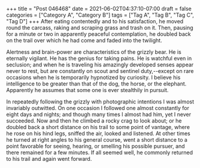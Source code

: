 +++
title = "Post 046468"
date = 2021-06-02T04:37:10-07:00
draft = false
categories = ["Category A", "Category B"]
tags = ["Tag A", "Tag B", "Tag C", "Tag D"]
+++
After eating contentedly and to his satisfaction, he moved round the carcass, raking and scraping grass and trash on it. Then, pausing for a minute or two in apparently peaceful contemplation, he doubled back on the trail over which he had come and faded into the twilight.

Alertness and brain-power are characteristics of the grizzly bear. He is eternally vigilant. He has the genius for taking pains. He is watchful even in seclusion; and when he is traveling his amazingly developed senses appear never to rest, but are constantly on scout and sentinel duty,--except on rare occasions when he is temporarily hypnotized by curiosity. I believe his intelligence to be greater than that of the dog, the horse, or the elephant. Apparently he assumes that some one is ever stealthily in pursuit.

In repeatedly following the grizzly with photographic intentions I was almost invariably outwitted. On one occasion I followed one almost constantly for eight days and nights; and though many times I almost had him, yet I never succeeded. Now and then he climbed a rocky crag to look about; or he doubled back a short distance on his trail to some point of vantage, where he rose on his hind legs, sniffed the air, looked and listened. At other times he turned at right angles to his general course, went a short distance to a point favorable for seeing, hearing, or smelling his possible pursuer, and there remained for a few minutes. If all seemed well, he commonly returned to his trail and again went forward.
